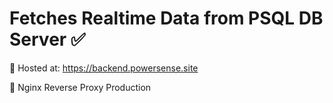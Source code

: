 # Fetches Realtime Data from PSQL DB Server ✅

🔹 Hosted at: https://backend.powersense.site

🔹 Nginx Reverse Proxy Production

